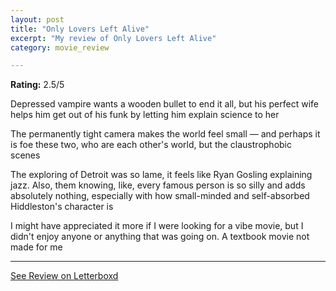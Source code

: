 ```yaml
---
layout: post
title: "Only Lovers Left Alive"
excerpt: "My review of Only Lovers Left Alive"
category: movie_review

---
```


**Rating:** 2.5/5

Depressed vampire wants a wooden bullet to end it all, but his perfect wife helps him get out of his funk by letting him explain science to her

The permanently tight camera makes the world feel small — and perhaps it is foe these two, who are each other's world, but the claustrophobic scenes 

The exploring of Detroit was so lame, it feels like Ryan Gosling explaining jazz. Also, them knowing, like, every famous person is so silly and adds absolutely nothing, especially with how small-minded and self-absorbed Hiddleston's character is

I might have appreciated it more if I were looking for a vibe movie, but I didn't enjoy anyone or anything that was going on. A textbook movie not made for me

<hr>

[See Review on Letterboxd](https://boxd.it/4DQSCb)
